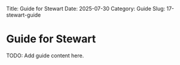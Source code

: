 Title: Guide for Stewart
Date: 2025-07-30
Category: Guide
Slug: 17-stewart-guide

# Guide for Stewart
TODO: Add guide content here.
